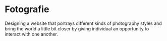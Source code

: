 # Fotografie
Designing a website that portrays different kinds of photography styles and bring the world a little bit closer by giving individual an opportunity to interact with one another.
